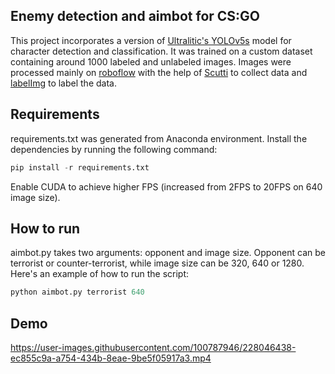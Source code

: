 Enemy detection and aimbot for CS:GO
-------------
This project incorporates a version of [Ultralitic's YOLOv5s](https://github.com/ultralytics/yolov5) model for character detection and classification. It was trained on a custom dataset containing around 1000 labeled and unlabeled images. Images were processed mainly on [roboflow](https://roboflow.com/) with the help of [Scutti](https://github.com/TrevorSatori/Scutti) to collect data and [labelImg](https://github.com/heartexlabs/labelImg) to label the data.

Requirements
-------------
requirements.txt was generated from Anaconda environment.
Install the dependencies by running the following command:
```python
pip install -r requirements.txt
```
Enable CUDA to achieve higher FPS (increased from 2FPS to 20FPS on 640 image size).

How to run
-------------
aimbot.py takes two arguments: opponent and image size. Opponent can be terrorist or counter-terrorist, while image size can be 320, 640 or 1280.
Here's an example of how to run the script:
```python
python aimbot.py terrorist 640
```

Demo
-------------
https://user-images.githubusercontent.com/100787946/228046438-ec855c9a-a754-434b-8eae-9be5f05917a3.mp4

